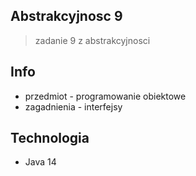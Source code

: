 ## Abstrakcyjnosc 9
>zadanie 9 z abstrakcyjnosci 

## Info
* przedmiot - programowanie obiektowe
* zagadnienia - interfejsy

## Technologia
* Java 14
